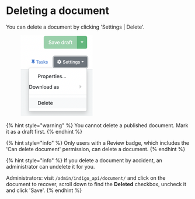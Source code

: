 # Deleting a document

You can delete a document by clicking 'Settings | Delete'.



<figure><img src="../.gitbook/assets/image (2) (1) (1) (1).png" alt="" width="197"><figcaption></figcaption></figure>

{% hint style="warning" %}
You cannot delete a published document. Mark it as a draft first.
{% endhint %}

{% hint style="info" %}
Only users with a Review badge, which includes the 'Can delete document' permission, can delete a document.
{% endhint %}

{% hint style="info" %}
If you delete a document by accident, an administrator can undelete it for you.

Administrators: visit `/admin/indigo_api/document/` and click on the document to recover, scroll down to find the **Deleted** checkbox, uncheck it and click 'Save'.
{% endhint %}
